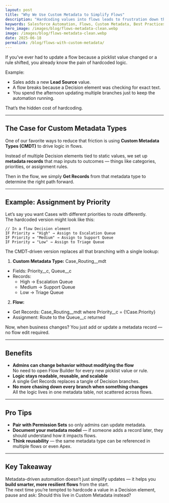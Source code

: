 ```yaml
---
layout: post
title: "Why We Use Custom Metadata to Simplify Flows"
description: "Hardcoding values into flows leads to frustration down the road. Here’s how Custom Metadata Types let us scale automation cleanly."
keywords: Salesforce Automation, Flows, Custom Metadata, Best Practices
hero_image: /images/blog/flows-metadata-clean.webp
image: /images/blog/flows-metadata-clean.webp
date: 2025-06-18
permalink: /blog/flows-with-custom-metadata/
---
```


If you've ever had to update a flow because a picklist value changed or a rule shifted, you already know the pain of hardcoded logic.

Example:  
- Sales adds a new **Lead Source** value.  
- A flow breaks because a Decision element was checking for exact text.  
- You spend the afternoon updating multiple branches just to keep the automation running.  

That’s the hidden cost of hardcoding.

---

## The Case for Custom Metadata Types

One of our favorite ways to reduce that friction is using **Custom Metadata Types (CMDT)** to drive logic in flows.  

Instead of multiple Decision elements tied to static values, we set up **metadata records** that map inputs to outcomes — things like categories, priorities, or assignment rules.

Then in the flow, we simply **Get Records** from that metadata type to determine the right path forward.

---

## Example: Assignment by Priority

Let’s say you want Cases with different priorities to route differently.  
The hardcoded version might look like this:

```apex
// In a flow Decision element
IF Priority = "High" → Assign to Escalation Queue
IF Priority = "Medium" → Assign to Support Queue
IF Priority = "Low" → Assign to Triage Queue
```

The CMDT-driven version replaces all that branching with a single lookup:
1. **Custom Metadata Type:** Case_Routing__mdt
- Fields: Priority__c, Queue__c
- Records:
    - High → Escalation Queue
    - Medium → Support Queue
    - Low → Triage Queue
2. **Flow:**
- Get Records: Case_Routing__mdt where Priority__c = {!Case.Priority}
- Assignment: Route to the Queue__c returned  

Now, when business changes? You just add or update a metadata record — no flow edit required.

---

## Benefits
- **Admins can change behavior without modifying the flow**  
No need to open Flow Builder for every new picklist value or rule.
- **Logic stays readable, reusable, and scalable**  
A single Get Records replaces a tangle of Decision branches.
- **No more chasing down every branch when something changes**  
All the logic lives in one metadata table, not scattered across flows.

---

## Pro Tips
- **Pair with Permission Sets** so only admins can update metadata.
- **Document your metadata model** — if someone adds a record later, they should understand how it impacts flows.
- **Think reusability** — the same metadata type can be referenced in multiple flows or even Apex.

---

## Key Takeaway
Metadata-driven automation doesn’t just simplify updates — it helps you **build smarter, more resilient flows** from the start.  
The next time you’re tempted to hardcode a value in a Decision element, pause and ask: Should this live in Custom Metadata instead?
